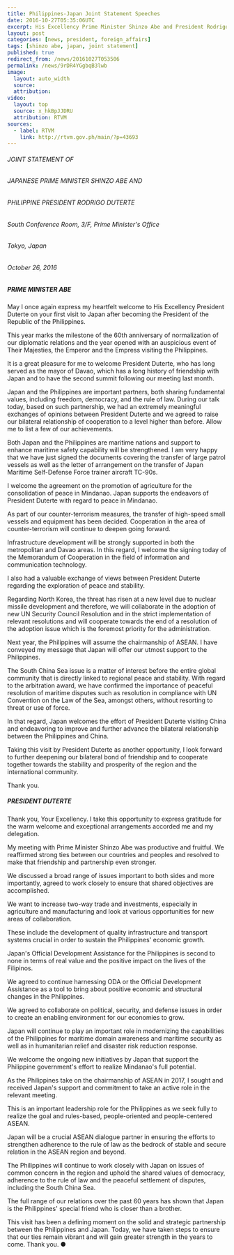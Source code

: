 ```yaml
---
title: Philippines-Japan Joint Statement Speeches
date: 2016-10-27T05:35:06UTC
excerpt: His Excellency Prime Minister Shinzo Abe and President Rodrigo Roa Duterte delivered their joint statements in Tokyo, Japan on 26 October 2016 during the Philippine President's official visit to the Japan.
layout: post
categories: [news, president, foreign_affairs]
tags: [shinzo abe, japan, joint statement]
published: true
redirect_from: /news/20161027T053506
permalink: /news/9rDR4YGgbqB3lwb
image:
  layout: auto_width
  source: 
  attribution: 
video:
  layout: top
  source: x_hkBpJJDRU
  attribution: RTVM
sources:
  - label: RTVM
    link: http://rtvm.gov.ph/main/?p=43693
---
```


###### JOINT STATEMENT OF

###### JAPANESE PRIME MINISTER SHINZO ABE AND

###### PHILIPPINE PRESIDENT RODRIGO DUTERTE

###### South Conference Room, 3/F, Prime Minister's Office

###### Tokyo, Japan

###### October 26, 2016



##### PRIME MINISTER ABE

May I once again express my heartfelt welcome to His Excellency President Duterte on your first visit to Japan after becoming the President of the Republic of the Philippines.

This year marks the milestone of the 60th anniversary of normalization of our diplomatic relations and the year opened with an auspicious event of Their Majesties, the Emperor and the Empress visiting the Philippines.

It is a great pleasure for me to welcome President Duterte, who has long served as the mayor of Davao, which has a long history of friendship with Japan and to have the second summit following our meeting last month.

Japan and the Philippines are important partners, both sharing fundamental values, including freedom, democracy, and the rule of law. During our talk today, based on such partnership, we had an extremely meaningful exchanges of opinions between President Duterte and we agreed to raise our bilateral relationship of cooperation to a level higher than before. Allow me to list a few of our achievements.

Both Japan and the Philippines are maritime nations and support to enhance maritime safety capability will be strengthened. I am very happy that we have just signed the documents covering the transfer of large patrol vessels as well as the letter of arrangement on the transfer of Japan Maritime Self-Defense Force trainer aircraft TC-90s.

I welcome the agreement on the promotion of agriculture for the consolidation of peace in Mindanao. Japan supports the endeavors of President Duterte with regard to peace in Mindanao.

As part of our counter-terrorism measures, the transfer of high-speed small vessels and equipment has been decided. Cooperation in the area of counter-terrorism will continue to deepen going forward.

Infrastructure development will be strongly supported in both the metropolitan and Davao areas. In this regard, I welcome the signing today of the Memorandum of Cooperation in the field of information and communication technology.

I also had a valuable exchange of views between President Duterte regarding the exploration of peace and stability.

Regarding North Korea, the threat has risen at a new level due to nuclear missile development and therefore, we will collaborate in the adoption of new UN Security Council Resolution and in the strict implementation of relevant resolutions and will cooperate towards the end of a resolution of the adoption issue which is the foremost priority for the administration.

Next year, the Philippines will assume the chairmanship of ASEAN. I have conveyed my message that Japan will offer our utmost support to the Philippines.

The South China Sea issue is a matter of interest before the entire global community that is directly linked to regional peace and stability. With regard to the arbitration award, we have confirmed the importance of peaceful resolution of maritime disputes such as resolution in compliance with UN Convention on the Law of the Sea, amongst others, without resorting to threat or use of force.

In that regard, Japan welcomes the effort of President Duterte visiting China and endeavoring to improve and further advance the bilateral relationship between the Philippines and China.

Taking this visit by President Duterte as another opportunity, I look forward to further deepening our bilateral bond of friendship and to cooperate together towards the stability and prosperity of the region and the international community.

Thank you.



##### PRESIDENT DUTERTE

Thank you, Your Excellency. I take this opportunity to express gratitude for the warm welcome and exceptional arrangements accorded me and my delegation.

My meeting with Prime Minister Shinzo Abe was productive and fruitful. We reaffirmed strong ties between our countries and peoples and resolved to make that friendship and partnership even stronger.

We discussed a broad range of issues important to both sides and more importantly, agreed to work closely to ensure that shared objectives are accomplished.

We want to increase two-way trade and investments, especially in agriculture and manufacturing and look at various opportunities for new areas of collaboration.

These include the development of quality infrastructure and transport systems crucial in order to sustain the Philippines' economic growth.

Japan's Official Development Assistance for the Philippines is second to none in terms of real value and the positive impact on the lives of the Filipinos.

We agreed to continue harnessing ODA or the Official Development Assistance as a tool to bring about positive economic and structural changes in the Philippines.

We agreed to collaborate on political, security, and defense issues in order to create an enabling environment for our economies to grow.

Japan will continue to play an important role in modernizing the capabilities of the Philippines for maritime domain awareness and maritime security as well as in humanitarian relief and disaster risk reduction response.

We welcome the ongoing new initiatives by Japan that support the Philippine government's effort to realize Mindanao's full potential.

As the Philippines take on the chairmanship of ASEAN in 2017, I sought and received Japan's support and commitment to take an active role in the relevant meeting.

This is an important leadership role for the Philippines as we seek fully to realize the goal and rules-based, people-oriented and people-centered ASEAN.

Japan will be a crucial ASEAN dialogue partner in ensuring the efforts to strengthen adherence to the rule of law as the bedrock of stable and secure relation in the ASEAN region and beyond.

The Philippines will continue to work closely with Japan on issues of common concern in the region and uphold the shared values of democracy, adherence to the rule of law and the peaceful settlement of disputes, including the South China Sea.

The full range of our relations over the past 60 years has shown that Japan is the Philippines' special friend who is closer than a brother.

This visit has been a defining moment on the solid and strategic partnership between the Philippines and Japan. Today, we have taken steps to ensure that our ties remain vibrant and will gain greater strength in the years to come. Thank you.
&#x25cf;


